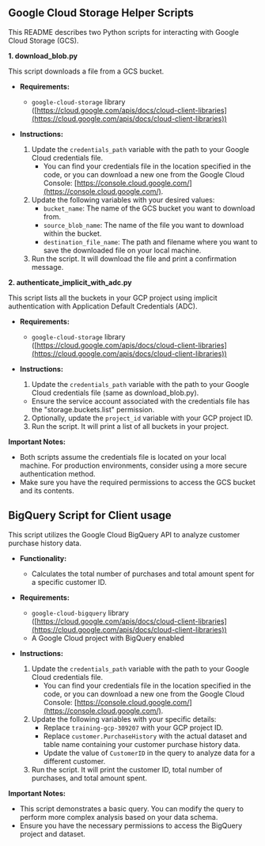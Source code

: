## Google Cloud Storage Helper Scripts

This README describes two Python scripts for interacting with Google Cloud Storage (GCS).

**1. download_blob.py**

This script downloads a file from a GCS bucket.

* **Requirements:**
    * `google-cloud-storage` library ([https://cloud.google.com/apis/docs/cloud-client-libraries](https://cloud.google.com/apis/docs/cloud-client-libraries))

* **Instructions:**
    1. Update the `credentials_path` variable with the path to your Google Cloud credentials file.
        * You can find your credentials file in the location specified in the code, or you can download a new one from the Google Cloud Console: [https://console.cloud.google.com/](https://console.cloud.google.com/).
    2. Update the following variables with your desired values:
        * `bucket_name`: The name of the GCS bucket you want to download from.
        * `source_blob_name`: The name of the file you want to download within the bucket.
        * `destination_file_name`: The path and filename where you want to save the downloaded file on your local machine.
    3. Run the script. It will download the file and print a confirmation message.

**2. authenticate_implicit_with_adc.py**

This script lists all the buckets in your GCP project using implicit authentication with Application Default Credentials (ADC).

* **Requirements:**
    * `google-cloud-storage` library ([https://cloud.google.com/apis/docs/cloud-client-libraries](https://cloud.google.com/apis/docs/cloud-client-libraries))

* **Instructions:**
    1. Update the `credentials_path` variable with the path to your Google Cloud credentials file (same as download_blob.py).
    * Ensure the service account associated with the credentials file has the "storage.buckets.list" permission.
    2. Optionally, update the `project_id` variable with your GCP project ID.
    3. Run the script. It will print a list of all buckets in your project.

**Important Notes:**

* Both scripts assume the credentials file is located on your local machine. For production environments, consider using a more secure authentication method.
* Make sure you have the required permissions to access the GCS bucket and its contents.


## BigQuery Script for Client usage

This script utilizes the Google Cloud BigQuery API to analyze customer purchase history data.

* **Functionality:**
    * Calculates the total number of purchases and total amount spent for a specific customer ID.

* **Requirements:**
    * `google-cloud-bigquery` library ([https://cloud.google.com/apis/docs/cloud-client-libraries](https://cloud.google.com/apis/docs/cloud-client-libraries))
    * A Google Cloud project with BigQuery enabled

* **Instructions:**
    1. Update the `credentials_path` variable with the path to your Google Cloud credentials file.
        * You can find your credentials file in the location specified in the code, or you can download a new one from the Google Cloud Console: [https://console.cloud.google.com/](https://console.cloud.google.com/).
    2. Update the following variables with your specific details:
        * Replace `training-gcp-309207` with your GCP project ID.
        * Replace `customer.PurchaseHistory` with the actual dataset and table name containing your customer purchase history data.
        * Update the value of `CustomerID` in the query to analyze data for a different customer.
    3. Run the script. It will print the customer ID, total number of purchases, and total amount spent.

**Important Notes:**

* This script demonstrates a basic query. You can modify the query to perform more complex analysis based on your data schema.
* Ensure you have the necessary permissions to access the BigQuery project and dataset.
